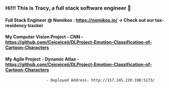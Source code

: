 ### Hi!!! This is Tracy, a full stack software engineer 👋

#### Full Stack Engineer @ Nomikos : https://nomikos.io/ -> Check out our tax-residency tracker

#### My Computer Vision Project - CNN - https://github.com/Ceiceiceii/DLProject-Emotion-Classification-of-Cartoon-Characters

#### My Agile Project - Dynamic Atlas - https://github.com/Ceiceiceii/DLProject-Emotion-Classification-of-Cartoon-Characters
                      - Deployed Address- http://157.245.220.190:5173/

#### 
<!--
**Ceiceiceii/Ceiceiceii** is a ✨ _special_ ✨ repository because its `README.md` (this file) appears on your GitHub profile.

Here are some ideas to get you started:

- 🔭 I’m currently working on ...
- 🌱 I’m currently learning ...
- 👯 I’m looking to collaborate on ...
- 🤔 I’m looking for help with ...
- 💬 Ask me about ...
- 📫 How to reach me: ...
- 😄 Pronouns: ...
- ⚡ Fun fact: ...
-->
